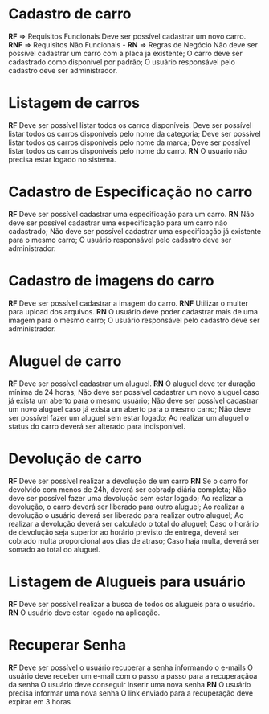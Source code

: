 # Cadastro de carro
**RF** => Requisitos Funcionais
    Deve ser possível cadastrar um novo carro.
**RNF** => Requisitos Não Funcionais
    -
**RN** => Regras de Negócio
    Não deve ser possível cadastrar um carro com a placa já existente;
    O carro deve ser cadastrado como disponível por padrão;
    O usuário responsável pelo cadastro deve ser administrador.


# Listagem de carros
**RF**
    Deve ser possível listar todos os carros disponíveis.
    Deve ser possível listar todos os carros disponíveis pelo nome da categoria;
    Deve ser possível listar todos os carros disponíveis pelo nome da marca;
    Deve ser possível listar todos os carros disponíveis pelo nome do carro.
**RN**
    O usuário não precisa estar logado no sistema.


# Cadastro de Especificação no carro
**RF**
    Deve ser possível cadastrar uma especificação para um carro.
**RN**
    Não deve ser possível cadastrar uma especificação para um carro não cadastrado;
    Não deve ser possível cadastrar uma especificação já existente para o mesmo carro;
    O usuário responsável pelo cadastro deve ser administrador.


# Cadastro de imagens do carro
**RF**
    Deve ser possível cadastrar a imagem do carro.
**RNF**
    Utilizar o multer para upload dos arquivos.
**RN**
    O usuário deve poder cadastrar mais de uma imagem para o mesmo carro;
    O usuário responsável pelo cadastro deve ser administrador.

# Aluguel de carro
**RF**
    Deve ser possível cadastrar um aluguel.
**RN**
    O aluguel deve ter duração mínima de 24 horas;
    Não deve ser possível cadastrar um novo aluguel caso já exista um aberto para o mesmo usuário;
    Não deve ser possível cadastrar um novo aluguel caso já exista um aberto para o mesmo carro;
    Não deve ser possível fazer um aluguel sem estar logado;
    Ao realizar um aluguel o status do carro deverá ser alterado para indisponível.

# Devolução de carro
**RF**
    Deve ser possível realizar a devolução de um carro
**RN**
    Se o carro for devolvido com menos de 24h, deverá ser cobradp diária completa;
    Não deve ser possível fazer uma  devolução sem estar logado;
    Ao realizar a devolução, o carro deverá ser liberado para outro aluguel;
    Ao realizar a devolução o usuário deverá ser liberado para realizar outro aluguel;
    Ao realizar a devolução deverá ser calculado o total do aluguel;
    Caso o horário de devolução seja superior ao horário previsto de entrega, deverá ser cobrado multa proporcional aos dias de atraso;
    Caso haja multa, deverá ser somado ao total do aluguel.

# Listagem de Alugueis para usuário
**RF**
    Deve ser possível realizar a busca de todos os alugueis para o usuário.
**RN**
    O usuário deve estar logado na aplicação.

# Recuperar Senha
**RF**
    Deve ser possível o usuário recuperar a senha informando o e-mails
    O usuário deve receber um e-mail com o passo a passo para a recuperaçãoa da senha
    O usuário deve conseguir inserir uma nova senha
**RN**
    O usuário precisa informar uma nova senha
    O link enviado para a recuperação deve expirar em 3 horas